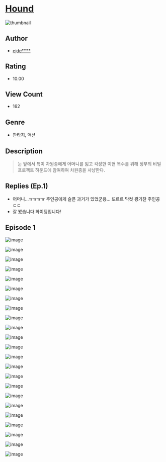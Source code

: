# [Hound](https://comic.naver.com/challenge/list?titleId=810495)
![thumbnail](https://image-comic.pstatic.net/user_contents_data/challenge_comic/2023/05/23/360579/upload_7003432992318370104_480x623.jpeg)

## Author
- [ejde****](https://comic.naver.com/artistTitle?id=360579)

## Rating
- 10.00

## View Count
- 162

## Genre
- 판타지, 액션

## Description
> 눈 앞에서 특이 차원종에게 어머니를 잃고 각성한 이현 복수를 위해 정부의 비밀 프로젝트 하운드에 참여하여 차원종을 사냥한다.

## Replies (Ep.1)
- 어머니...ㅠㅠㅠㅠ 주인공에게 슬픈 과거가 있었군용... 또르르 막컷 광기찬 주인공ㄷㄷ
- 잘 봤습니다 화이팅입니다!

## Episode 1
![image](https://image-comic.pstatic.net/user_contents_data/challenge_comic/2023/05/23/360579/upload_4120847957685200178.jpeg)

![image](https://image-comic.pstatic.net/user_contents_data/challenge_comic/2023/05/23/360579/upload_7149852743042216291.jpeg)

![image](https://image-comic.pstatic.net/user_contents_data/challenge_comic/2023/05/23/360579/upload_4136047403808994104.jpeg)

![image](https://image-comic.pstatic.net/user_contents_data/challenge_comic/2023/05/23/360579/upload_3990860394567852593.jpeg)

![image](https://image-comic.pstatic.net/user_contents_data/challenge_comic/2023/05/23/360579/upload_3991375871388692787.jpeg)

![image](https://image-comic.pstatic.net/user_contents_data/challenge_comic/2023/05/23/360579/upload_4136051999322956857.jpeg)

![image](https://image-comic.pstatic.net/user_contents_data/challenge_comic/2023/05/23/360579/upload_3545002948237145954.jpeg)

![image](https://image-comic.pstatic.net/user_contents_data/challenge_comic/2023/05/23/360579/upload_7366025550976266598.jpeg)

![image](https://image-comic.pstatic.net/user_contents_data/challenge_comic/2023/05/23/360579/upload_3558233174217077347.jpeg)

![image](https://image-comic.pstatic.net/user_contents_data/challenge_comic/2023/05/23/360579/upload_3979266950674395960.jpeg)

![image](https://image-comic.pstatic.net/user_contents_data/challenge_comic/2023/05/23/360579/upload_3558180384757212211.jpeg)

![image](https://image-comic.pstatic.net/user_contents_data/challenge_comic/2023/05/23/360579/upload_3631086784577943088.jpeg)

![image](https://image-comic.pstatic.net/user_contents_data/challenge_comic/2023/05/23/360579/upload_7365699000331284578.jpeg)

![image](https://image-comic.pstatic.net/user_contents_data/challenge_comic/2023/05/23/360579/upload_3544667400457827940.jpeg)

![image](https://image-comic.pstatic.net/user_contents_data/challenge_comic/2023/05/23/360579/upload_3991987208544924517.jpeg)

![image](https://image-comic.pstatic.net/user_contents_data/challenge_comic/2023/05/23/360579/upload_4122822696976725602.jpeg)

![image](https://image-comic.pstatic.net/user_contents_data/challenge_comic/2023/05/23/360579/upload_3847026677106500914.jpeg)

![image](https://image-comic.pstatic.net/user_contents_data/challenge_comic/2023/05/23/360579/upload_3762583990886936678.jpeg)

![image](https://image-comic.pstatic.net/user_contents_data/challenge_comic/2023/05/23/360579/upload_3991938812705071924.jpeg)

![image](https://image-comic.pstatic.net/user_contents_data/challenge_comic/2023/05/23/360579/upload_3904677185599254839.jpeg)

![image](https://image-comic.pstatic.net/user_contents_data/challenge_comic/2023/05/23/360579/upload_3761687910332064100.jpeg)

![image](https://image-comic.pstatic.net/user_contents_data/challenge_comic/2023/05/23/360579/upload_7149854058174625848.jpeg)

![image](https://image-comic.pstatic.net/user_contents_data/challenge_comic/2023/05/23/360579/upload_7147270205849494321.jpeg)
